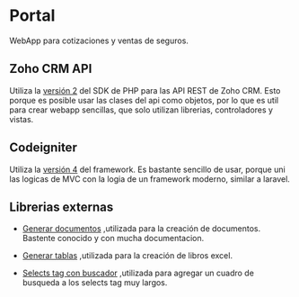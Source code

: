 # Portal
WebApp para cotizaciones y ventas de seguros.

## Zoho CRM API
Utiliza la [versión 2](https://github.com/zoho/zohocrm-php-sdk) del SDK de PHP para las API REST de Zoho CRM. Esto porque es posible usar las clases del api como objetos, por lo que es util para crear webapp sencillas, que solo utilizan librerias, controladores y vistas.

## Codeigniter
Utiliza la [versión 4](https://github.com/codeigniter4/CodeIgniter4) del framework. Es bastante sencillo de usar, porque uni las logicas de MVC con la logia de un framework moderno, similar a laravel.

## Librerias externas
- [Generar documentos](https://github.com/PHPOffice/PHPWord) ,utilizada para la creación de documentos. Bastente conocido y con mucha documentacion.

- [Generar tablas](https://github.com/PHPOffice/PhpSpreadsheet) ,utilizada para la creación de libros excel.

- [Selects tag con buscador](https://github.com/snapappointments/bootstrap-select) ,utilizada para agregar un cuadro de busqueda a los selects tag muy largos.
